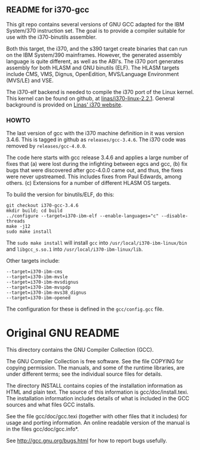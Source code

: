 README for i370-gcc
-------------------
This git repo contains several versions of GNU GCC adapted for the
IBM System/370 instruction set. The goal is to provide a compiler
suitable for use with the i370-binutils assembler.

Both this target, the i370, and the s390 target create binaries that can
run on the IBM System/390 mainframes. However, the generated assembly
language is quite different, as well as the ABI's. The i370 port
generates assembly for both HLASM and GNU binutils (ELF). The HLASM
targets include CMS, VMS, Dignus, OpenEdition, MVS/Language
Environment (MVS/LE) and VSE.

The i370-elf backend is needed to compile the i370 port of the
Linux kernel.  This kernel can be found on github, at
[linas/i370-linux-2.2.1](https://github.com/linas/i370-linux-2.2.1).
General background is provided on
[Linas' i370 website](https://linas.org/linux/i370/i370.html).

### HOWTO
The last version of gcc with the i370 machine definition in it was
version 3.4.6. This is tagged in github as `releases/gcc-3.4.6`.
The i370 code was removed by `releases/gcc-4.0.0`.

The code here starts with gcc release 3.4.6 and applies a large number
of fixes that (a) were lost during the infighting between egcs and gcc,
(b) fix bugs that were discovered after gcc-4.0.0 came out, and thus,
the fixes were never upstreamed.  This includes fixes from Paul Edwards,
among others. (c) Extensions for a number of different HLASM OS targets.

To build the version for binutils/ELF, do this:
```
git checkout i370-gcc-3.4.6
mkdir build; cd build
../configure --target=i370-ibm-elf --enable-languages="c" --disable-threads
make -j12
sudo make install
```

The `sudo make install` will install `gcc` into
`/usr/local/i370-ibm-linux/bin` and `libgcc_s.so.1` into
`/usr/local/i370-ibm-linux/lib`.

Other targets include:
```
--target=i370-ibm-cms
--target=i370-ibm-mvsle
--target=i370-ibm-mvsdignus
--target=i370-ibm-mvspdp
--target=i370-ibm-mvs38_dignus
--target=i370-ibm-opened
```
The configuration for these is defined in the `gcc/config.gcc` file.


Original GNU README
===================
This directory contains the GNU Compiler Collection (GCC).

The GNU Compiler Collection is free software.  See the file COPYING
for copying permission.  The manuals, and some of the runtime
libraries, are under different terms; see the individual source files
for details.

The directory INSTALL contains copies of the installation information
as HTML and plain text.  The source of this information is
gcc/doc/install.texi.  The installation information includes details
of what is included in the GCC sources and what files GCC installs.

See the file gcc/doc/gcc.texi (together with other files that it
includes) for usage and porting information.  An online readable
version of the manual is in the files gcc/doc/gcc.info*.

See http://gcc.gnu.org/bugs.html for how to report bugs usefully.
